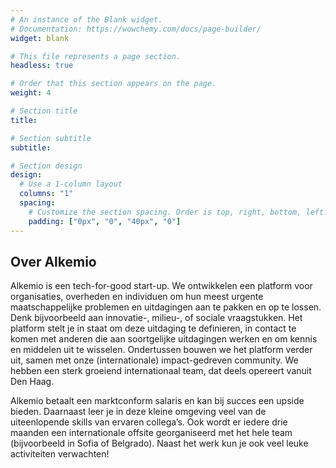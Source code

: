 ```yaml
---
# An instance of the Blank widget.
# Documentation: https://wowchemy.com/docs/page-builder/
widget: blank

# This file represents a page section.
headless: true

# Order that this section appears on the page.
weight: 4

# Section title
title: 

# Section subtitle
subtitle: 

# Section design
design:
  # Use a 1-column layout
  columns: "1"
  spacing:
    # Customize the section spacing. Order is top, right, bottom, left.
    padding: ["0px", "0", "40px", "0"]
---
```

<h2 class="text-center"> Over Alkemio </h2>
Alkemio is een tech-for-good start-up. We ontwikkelen een platform voor organisaties, overheden en individuen om hun meest urgente maatschappelijke problemen en uitdagingen aan te pakken en op te lossen. Denk bijvoorbeeld aan innovatie-, milieu-, of sociale vraagstukken. Het platform stelt je in staat om deze uitdaging te definieren, in contact te komen met anderen die aan soortgelijke uitdagingen werken en om kennis en middelen uit te wisselen. Ondertussen bouwen we het platform verder uit, samen met onze (internationale) impact-gedreven community. We hebben een sterk groeiend internationaal team, dat deels opereert vanuit Den Haag. 

Alkemio betaalt een marktconform salaris en kan bij succes een upside bieden. Daarnaast leer je in deze kleine omgeving veel van de uiteenlopende skills van ervaren collega’s. Ook wordt er iedere drie maanden een internationale offsite georganiseerd met het hele team (bijvoorbeeld in Sofia of Belgrado). Naast het werk kun je ook veel leuke activiteiten verwachten! 